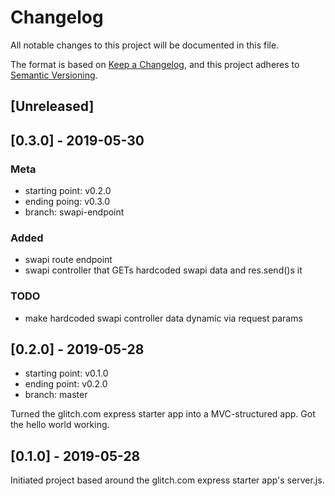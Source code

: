 # Changelog

All notable changes to this project will be documented in this file.

The format is based on [Keep a Changelog](https://keepachangelog.com/en/1.0.0/), and this project adheres to [Semantic Versioning](https://semver.org/spec/v2.0.0.html).

## [Unreleased]

## [0.3.0] - 2019-05-30

### Meta

- starting point: v0.2.0
- ending poing: v0.3.0
- branch: swapi-endpoint

### Added

- swapi route endpoint
- swapi controller that GETs hardcoded swapi data and res.send()s it

### TODO

- make hardcoded swapi controller data dynamic via request params

## [0.2.0] - 2019-05-28

- starting point: v0.1.0
- ending point: v0.2.0
- branch: master

Turned the glitch.com express starter app into a MVC-structured app. Got the hello world working.

## [0.1.0] - 2019-05-28

Initiated project based around the glitch.com express starter app's server.js.
